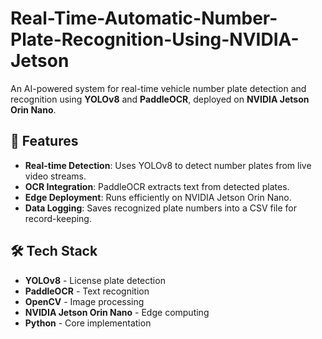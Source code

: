 # Real-Time-Automatic-Number-Plate-Recognition-Using-NVIDIA-Jetson
An AI-powered system for real-time vehicle number plate detection and recognition using **YOLOv8** and **PaddleOCR**, deployed on **NVIDIA Jetson Orin Nano**.

## 📌 Features  
- **Real-time Detection**: Uses YOLOv8 to detect number plates from live video streams.  
- **OCR Integration**: PaddleOCR extracts text from detected plates.  
- **Edge Deployment**: Runs efficiently on NVIDIA Jetson Orin Nano.  
- **Data Logging**: Saves recognized plate numbers into a CSV file for record-keeping.  

## 🛠️ Tech Stack  
- **YOLOv8** - License plate detection  
- **PaddleOCR** - Text recognition  
- **OpenCV** - Image processing  
- **NVIDIA Jetson Orin Nano** - Edge computing  
- **Python** - Core implementation  
